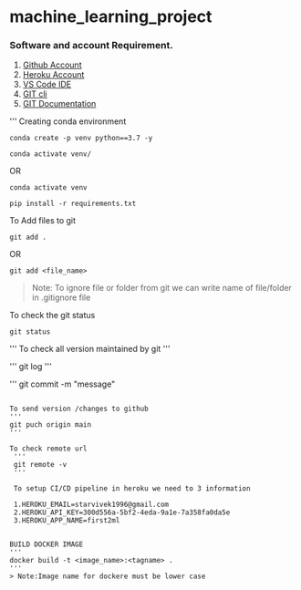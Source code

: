 # machine_learning_project

### Software and account Requirement.

1. [Github Account](https://github.com)
2. [Heroku Account](https://dashboard.heroku.com/login)
3. [VS Code IDE](https://code.visualstudio.com/download)
4. [GIT cli](https://git-scm.com/downloads)
5. [GIT Documentation](https://git-scm.com/docs/gittutorial)


'''
Creating conda environment
```
conda create -p venv python==3.7 -y
```
```
conda activate venv/
```
OR 
```
conda activate venv
```

```
pip install -r requirements.txt
```

To Add files to git
```
git add .
```

OR
```
git add <file_name>
```

> Note: To ignore file or folder from git we can write name of file/folder in .gitignore file

To check the git status 
```
git status
```

'''
To check all version maintained by git
'''

'''
git log
'''

'''
git commit -m "message"
```

To send version /changes to github
'''
git puch origin main
'''

To check remote url
 '''
 git remote -v 
 '''

 To setup CI/CD pipeline in heroku we need to 3 information

 1.HEROKU_EMAIL=starvivek1996@gmail.com
 2.HEROKU_API_KEY=300d556a-5bf2-4eda-9a1e-7a358fa0da5e
 3.HEROKU_APP_NAME=first2ml


BUILD DOCKER IMAGE 
'''
docker build -t <image_name>:<tagname> .
'''
> Note:Image name for dockere must be lower case



